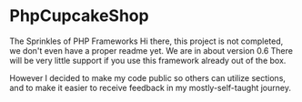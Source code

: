 # PhpCupcakeShop
 The Sprinkles of PHP Frameworks
Hi there, this project is not completed, we don't even have a proper readme yet.
We are in about version 0.6
There will be very little support if you use this framework already out of the box.

However I decided to make my code public so others can utilize sections, 
and to make it easier to receive feedback in my mostly-self-taught journey.
